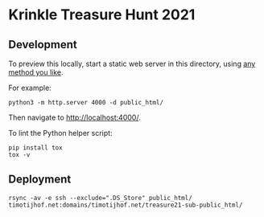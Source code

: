 # Krinkle Treasure Hunt 2021

## Development

To preview this locally, start a static web server in this directory,
using [any method you like](https://gist.github.com/willurd/5720255).

For example:

```
python3 -m http.server 4000 -d public_html/
```

Then navigate to <http://localhost:4000/>.

To lint the Python helper script:

```
pip install tox
tox -v
```

## Deployment

```
rsync -av -e ssh --exclude=".DS_Store" public_html/ timotijhof.net:domains/timotijhof.net/treasure21-sub-public_html/
```

<!--

```
# Sync and potentially delete files on the remote
# (make sure you get the remote right, including trailing slash in both paths,
# for otherwise you will delete everything there)
echo rsync -av -e ssh --exclude=".DS_Store" --delete-after  public_html/ example.org:some_place_nice/
```

-->
